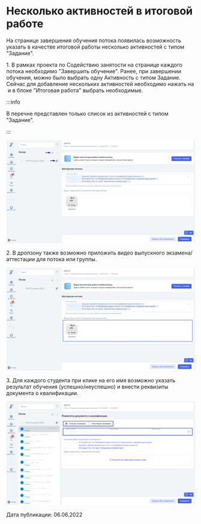 # Несколько активностей в итоговой работе

На странице завершения обучения потока появилась возможность указать в качестве итоговой работы несколько активностей с типом "Задание".

1\. В рамках проекта по Содействию занятости на странице каждого потока необходимо "Завершить обучение". Ранее, при завершении обучения, можно было выбрать одну Активность с типом Задание.\
Сейчас для добавление нескольких активностей необходимо нажать на <img src="https://lh3.googleusercontent.com/ye4_q-S7h1-wdEcJKCGZKuaoGL6E80cs0Xbx71jQ1ua_iirXA1rcJfKTzktfn3nPoj3LYv9DuT5J345izsXhEkOoZRUEymok9G6X7WkB8cjx4oxolaDZoQMpYnkwuaLWwZV1UtQj90rV143Kpw" alt="" data-size="line">  и в блоке "Итоговая работа" выбрать необходимые.

:::info

В перечне представлен только список из активностей с типом "Задание".

:::

![](<../../.gitbook/assets/image (41).png>)

2\. В дропзону также возможно приложить видео выпускного экзамена/аттестации для потока или группы.

![](<../../.gitbook/assets/image (30).png>)

3\. Для каждого студента при клике на его имя возможно указать результат обучения (успешно/неуспешно) и внести реквизиты документа о квалификации.

![](<../../.gitbook/assets/image (32).png>)

Дата публикации: 06.06.2022
